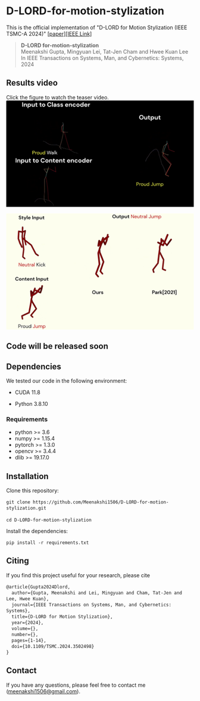 # D-LORD-for-motion-stylization
This is the official implementation of "D-LORD for Motion Stylization (IEEE TSMC-A  2024)" [[paper]](https://arxiv.org/abs/2412.04097)[[IEEE Link]](https://doi.org/10.1109/TSMC.2024.3502498)



> **D-LORD for-motion-stylization** \
> Meenakshi Gupta, Mingyuan Lei, Tat-Jen Cham and Hwee Kuan Lee \
> In IEEE Transactions on Systems, Man, and Cybernetics: Systems, 2024


## Results video
Click the figure to watch the teaser video. \
[![Result](./Images/Results.png)](https://www.youtube.com/watch?v=7UtNGZjqmzI&t=12s)

[![Result](./Images/Comparison_results.png)](https://www.youtube.com/watch?v=3u4qLg8hqWM)

## Code will be released soon

## Dependencies

We tested our code in the following environment:

- CUDA 11.8

- Python 3.8.10

### Requirements
* python >= 3.6
* numpy >= 1.15.4
* pytorch >= 1.3.0
* opencv >= 3.4.4
* dlib >= 19.17.0

## Installation
Clone this repository:
```
git clone https://github.com/Meenakshi1506/D-LORD-for-motion-stylization.git

cd D-LORD-for-motion-stylization
```
Install the dependencies:
```
pip install -r requirements.txt
``` 
  
## Citing
If you find this project useful for your research, please cite
```
@article{Gupta2024Dlord,
  author={Gupta, Meenakshi and Lei, Mingyuan and Cham, Tat-Jen and Lee, Hwee Kuan},
  journal={IEEE Transactions on Systems, Man, and Cybernetics: Systems}, 
  title={D-LORD for Motion Stylization}, 
  year={2024},
  volume={},
  number={},
  pages={1-14},
  doi={10.1109/TSMC.2024.3502498}
}
```


<!--
## Acknowledgements
This repository contains code snippets of the following projects: \
https://theorangeduck.com/page/deep-learning-framework-character-motion-synthesis-and-editing
https://github.com/yysijie/st-gcn \
https://github.com/clovaai/stargan-v2 \
https://github.com/DeepMotionEditing/deep-motion-editing

## License
This work is licensed under the terms of the MIT license.
--->

## Contact
If you have any questions, please feel free to contact me (meenakshi1506@gmail.com).
